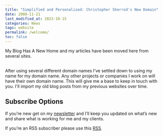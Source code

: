 ```yaml
---
title: "Simplified and Personalized: Christopher Sherrod's New Domain"
date: 2008-11-21
last_modified_at: 2023-10-15
categories: News
tags: website
permalink: /welcome/
toc: false
---
```

My Blog Has A New Home and my articles have been moved here from several sites.
<!--more-->
<br>
After using several different domain names I’ve settled down to using my name for my domain name. Any other projects or companies I work on will have their own domain name. This will give me a base to keep in touch with you. I'll import my old blog posts from my previous websites over time.

## Subscribe Options
If you’re new get on my [newsletter](https://christophersherrod.com/newsletter/) and I’ll keep you updated on what’s new and share what is working for me and my clients.

If you’re an RSS subscriber please use this [RSS](https://christophersherrod.com/feed.xml).